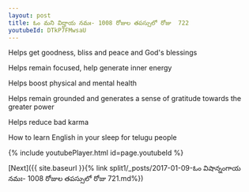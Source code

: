 ```yaml
---
layout: post
title: ఓం మని విద్హాయ నమః- 1008 రోజుల తపస్సులో రోజు  722
youtubeId: DTkP7FMwsaU
---
```

 
 
Helps get goodness, bliss and peace and God's blessings
 
Helps remain focused, help generate inner energy 
 
Helps boost physical and mental health 
 
Helps remain grounded and generates a sense of gratitude towards the greater power 
 
Helps reduce bad karma
 
How to learn English in your sleep for telugu people
 
 
 
 


{% include youtubePlayer.html id=page.youtubeId %}
 
[Next]({{ site.baseurl }}{% link split1/_posts/2017-01-09-ఓం విషాన్నంగాయ నమః- 1008 రోజుల తపస్సులో రోజు  721.md%})
 
